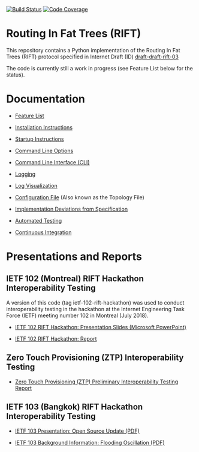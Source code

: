 [![Build Status](https://travis-ci.org/brunorijsman/rift-python.svg?branch=master)](https://travis-ci.org/brunorijsman/rift-python)   [![Code Coverage](https://codecov.io/gh/brunorijsman/rift-python/branch/master/graph/badge.svg)](https://codecov.io/gh/brunorijsman/rift-python)

# Routing In Fat Trees (RIFT)

This repository contains a Python implementation of the Routing In Fat Trees (RIFT) protocol specified in Internet Draft (ID)
[draft-draft-rift-03](https://tools.ietf.org/html/draft-ietf-rift-rift-03)

The code is currently still a work in progress (see Feature List below for the status).

# Documentation

* [Feature List](doc/features.md)

* [Installation Instructions](doc/installation.md)

* [Startup Instructions](doc/startup.md)

* [Command Line Options](doc/command-line-options.md)

* [Command Line Interface (CLI)](doc/command-line-interface.md)

* [Logging](doc/logging.md)

* [Log Visualization](doc/log-visualization.md)

* [Configuration File](doc/configuration-file.md) (Also known as the Topology File)

* [Implementation Deviations from Specification](doc/deviations.md)

* [Automated Testing](doc/automated-testing.md)

* [Continuous Integration](doc/continuous-integration.md)

# Presentations and Reports

## IETF 102 (Montreal) RIFT Hackathon Interoperability Testing

A version of this code (tag ietf-102-rift-hackathon) was used to conduct interoperability testing in the hackathon at the Internet Engineering Task Force (IETF) meeting number 102 in Montreal (July 2018).

* [IETF 102 RIFT Hackathon: Presentation Slides (Microsoft PowerPoint)](ietf-102/ietf-102-rift-hackathon-slides.pptx)

* [IETF 102 RIFT Hackathon: Report](ietf-102/ietf-102-rift-hackathon-detailed-report.md)

## Zero Touch Provisioning (ZTP) Interoperability Testing

* [Zero Touch Provisioning (ZTP) Preliminary Interoperability Testing Report](doc/ztp-interop-testing-report.md)

## IETF 103 (Bangkok) RIFT Hackathon Interoperability Testing

* [IETF 103 Presentation: Open Source Update (PDF)](ietf-103/ietf-103---rift-wg---open-source-update.pdf)

* [IETF 103 Background Information: Flooding Oscillation (PDF)](ietf-103/ietf-103---flooding-oscillations.pdf)
